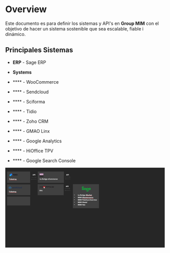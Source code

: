 # Overview
Este documento es para definir los sistemas y API's en **Group MIM** con el objetivo de hacer un sistema sostenible que sea escalable, fiable i dinámico. 

## Principales Sistemas
- **ERP** - Sage ERP

- **Systems** 
- **** - WooCommerce
- **** - Sendcloud
- **** - Sciforma
- **** - Tidio
- **** - Zoho CRM
- **** - GMAO Linx
- **** - Google Analytics
- **** - HiOffice TPV
- **** - Google Search Console

![Alt text](image.png)